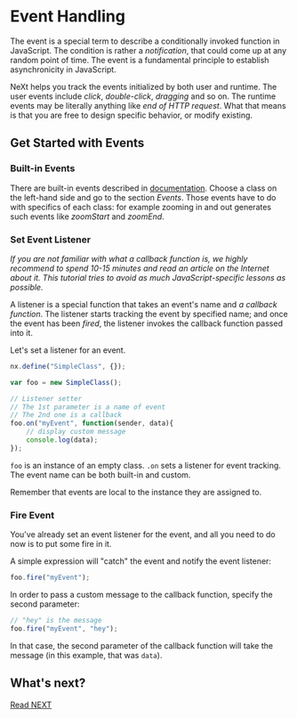 # Event Handling
The event is a special term to describe a conditionally invoked function in JavaScript. The condition is rather a *notification*, that could come up at any random point of time. The event is a fundamental principle to establish asynchronicity in JavaScript.

NeXt helps you track the events initialized by both user and runtime. The user events include *click*, *double-click*, *dragging* and so on. The runtime events may be literally anything like *end of HTTP request*. What that means is that you are free to design specific behavior, or modify existing.

## Get Started with Events
### Built-in Events
There are built-in events described in [documentation](https://developer.cisco.com/site/neXt/document/api-reference-manual/). Choose a class on the left-hand side and go to the section *Events*. Those events have to do with specifics of each class: for example zooming in and out generates such events like *zoomStart* and *zoomEnd*. 


### Set Event Listener
*If you are not familiar with what a callback function is, we highly recommend to spend 10-15 minutes and read an article on the Internet about it. This tutorial tries to avoid as much JavaScript-specific lessons as possible.*

A listener is a special function that takes an event's name and *a callback function*. The listener starts tracking the event by specified name; and once the event has been *fired*, the listener invokes the callback function passed into it.

Let's set a listener for an event.

```JavaScript
nx.define("SimpleClass", {});

var foo = new SimpleClass();

// Listener setter
// The 1st parameter is a name of event
// The 2nd one is a callback
foo.on("myEvent", function(sender, data){
	// display custom message
	console.log(data);
});
```

```foo``` is an instance of an empty class. ```.on``` sets a listener for event tracking. The event name can be both built-in and custom.

Remember that events are local to the instance they are assigned to. 

### Fire Event
You've already set an event listener for the event, and all you need to do now is to put some fire in it. 

A simple expression will "catch" the event and notify the event listener:

```JavaScript
foo.fire("myEvent");
```

In order to pass a custom message to the callback function, specify the second parameter:

```JavaScript
// "hey" is the message
foo.fire("myEvent", "hey");
```

In that case, the second parameter of the callback function will take the message (in this example, that was ```data```).

## What's next?


[Read NEXT](tutorial-006.md)